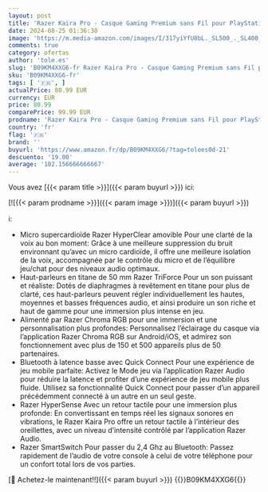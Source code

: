 ```yaml
---
layout: post
title: 'Razer Kaira Pro - Casque Gaming Premium sans Fil pour PlayStation 5 avec Haptique HyperSense  Haut-parleurs de 50mm  Microphone Détachable Cardioïde Hyperclear  SmartSwitch  RGB Chroma  Noir-Blanc'
date: 2024-08-25 01:36:38
image: 'https://m.media-amazon.com/images/I/317yiYfU8bL._SL500_._SL400_.jpg'
comments: true
category: ofertas
author: 'tole.es'
slug: 'B09KM4XXG6-fr Razer Kaira Pro - Casque Gaming Premium sans Fil pour...'
sku: 'B09KM4XXG6-fr'
tags: [ '🇫🇷', ]
actualPrice: 80.99 EUR
currency: EUR
price: 80.99
comparePrice: 99.99 EUR
prodname: 'Razer Kaira Pro - Casque Gaming Premium sans Fil pour PlayStation 5 avec Haptique HyperSense  Haut-parleurs de 50mm  Microphone Détachable Cardioïde Hyperclear  SmartSwitch  RGB Chroma  Noir-Blanc'
country: 'fr'
flag: '🇫🇷'
brand: ''
buyurl: 'https://www.amazon.fr/dp/B09KM4XXG6/?tag=tolees0d-21'
descuento: '19.00'
average: '102.156666666667'
---
```


Vous avez [{{< param title >}}]({{< param buyurl >}}) ici:

[![{{< param prodname >}}]({{< param image >}})]({{< param buyurl >}})

ℹ️:

- Micro supercardioïde Razer HyperClear amovible Pour une clarté de la voix au bon moment: Grâce à une meilleure suppression du bruit environnant qu’avec un micro cardioïde, il offre une meilleure isolation de la voix, accompagnée par le contrôle du micro et de l’équilibre jeu/chat pour des niveaux audio optimaux.
- Haut-parleurs en titane de 50 mm Razer TriForce Pour un son puissant et réaliste: Dotés de diaphragmes à revêtement en titane pour plus de clarté, ces haut-parleurs peuvent régler individuellement les hautes, moyennes et basses fréquences audio, et ainsi produire un son riche et haut de gamme pour une immersion plus intense en jeu.
- Alimenté par Razer Chroma RGB pour une immersion et une personnalisation plus profondes: Personnalisez l’éclairage du casque via l’application Razer Chroma RGB sur Android/iOS, et admirez son fonctionnement avec plus de 150 et 500 appareils plus de 50 partenaires.
- Bluetooth à latence basse avec Quick Connect Pour une expérience de jeu mobile parfaite: Activez le Mode jeu via l’application Razer Audio pour réduire la latence et profiter d’une expérience de jeu mobile plus fluide. Utilisez sa fonctionnalité Quick Connect pour passer d’un appareil précédemment connecté à un autre en un seul geste.
- Razer HyperSense Avec un retour tactile pour une immersion plus profonde: En convertissant en temps réel les signaux sonores en vibrations, le Razer Kaira Pro offre un retour tactile à l’intérieur des oreillettes, avec un niveau d’intensité contrôlé par l’application Razer Audio.
- Razer SmartSwitch Pour passer du 2,4 Ghz au Bluetooth: Passez rapidement de l’audio de votre console à celui de votre téléphone pour un confort total lors de vos parties.

[🛒 Achetez-le maintenant!!]({{< param buyurl >}})
{{<world>}}B09KM4XXG6{{</world>}}
